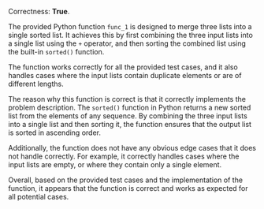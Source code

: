 Correctness: **True**.

The provided Python function `func_1` is designed to merge three lists into a single sorted list. It achieves this by first combining the three input lists into a single list using the `+` operator, and then sorting the combined list using the built-in `sorted()` function.

The function works correctly for all the provided test cases, and it also handles cases where the input lists contain duplicate elements or are of different lengths.

The reason why this function is correct is that it correctly implements the problem description. The `sorted()` function in Python returns a new sorted list from the elements of any sequence. By combining the three input lists into a single list and then sorting it, the function ensures that the output list is sorted in ascending order.

Additionally, the function does not have any obvious edge cases that it does not handle correctly. For example, it correctly handles cases where the input lists are empty, or where they contain only a single element.

Overall, based on the provided test cases and the implementation of the function, it appears that the function is correct and works as expected for all potential cases.